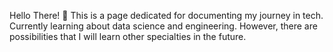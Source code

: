 Hello There! 👋
This is a page dedicated for documenting my journey in tech. Currently learning about data science and engineering. However, there are possibilities that I will learn other specialties in the future.
